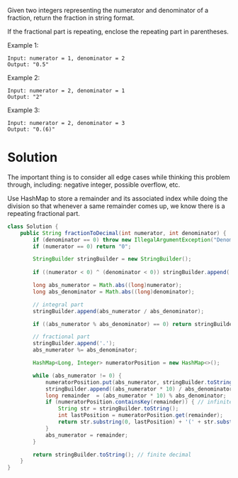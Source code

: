 Given two integers representing the numerator and denominator of a fraction, return the fraction in string format.

If the fractional part is repeating, enclose the repeating part in parentheses.

Example 1:

```
Input: numerator = 1, denominator = 2
Output: "0.5"
```

Example 2:

```
Input: numerator = 2, denominator = 1
Output: "2"
```

Example 3:

```
Input: numerator = 2, denominator = 3
Output: "0.(6)"
```

# Solution

The important thing is to consider all edge cases while thinking this problem through, including: negative integer, possible overflow, etc.

Use HashMap to store a remainder and its associated index while doing the division so that whenever a same remainder comes up, we know there is a repeating fractional part.

```java
class Solution {
    public String fractionToDecimal(int numerator, int denominator) {
        if (denominator == 0) throw new IllegalArgumentException("Denominator can't be 0!");
        if (numerator == 0) return "0";

        StringBuilder stringBuilder = new StringBuilder();
        
        if ((numerator < 0) ^ (denominator < 0)) stringBuilder.append('-'); // Check sign

        long abs_numerator = Math.abs((long)numerator);
        long abs_denominator = Math.abs((long)denominator);

        // integral part
        stringBuilder.append(abs_numerator / abs_denominator);

        if ((abs_numerator % abs_denominator) == 0) return stringBuilder.toString();

        // fractional part
        stringBuilder.append('.');
        abs_numerator %= abs_denominator;

        HashMap<Long, Integer> numeratorPosition = new HashMap<>();

        while (abs_numerator != 0) {
            numeratorPosition.put(abs_numerator, stringBuilder.toString().length());
            stringBuilder.append((abs_numerator * 10) / abs_denominator);
            long remainder  = (abs_numerator * 10) % abs_denominator;
            if (numeratorPosition.containsKey(remainder)) { // infinite decimal
                String str = stringBuilder.toString();
                int lastPosition = numeratorPosition.get(remainder);
                return str.substring(0, lastPosition) + '(' + str.substring(lastPosition) + ')';
            }
            abs_numerator = remainder;
        }

        return stringBuilder.toString(); // finite decimal
    }
}
```
